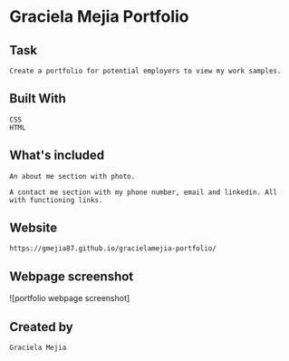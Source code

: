 # Graciela Mejia Portfolio

## Task
```
Create a portfolio for potential employers to view my work samples.
```

## Built With
```
CSS
HTML
```

## What's included
```
An about me section with photo.

A contact me section with my phone number, email and linkedin. All with functioning links.

```

## Website
```
https://gmejia87.github.io/gracielamejia-portfolio/
 ```

## Webpage screenshot

![portfolio webpage screenshot]

## Created by
```
Graciela Mejia
